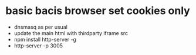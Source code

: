 # basic bacis browser set cookies only

* dnsmasq as per usual
* update the main html with thirdparty iframe src
* npm install http-server -g
* http-server -p 3005
